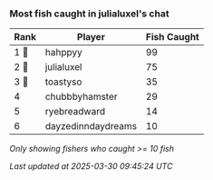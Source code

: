 ### Most fish caught in julialuxel's chat
| Rank | Player | Fish Caught |
|------|--------|-----------|
| 1 🥇  | hahppyy  | 99 |
| 2 🥈  | julialuxel  | 75 |
| 3 🥉  | toastyso  | 35 |
| 4  | chubbbyhamster  | 29 |
| 5  | ryebreadward  | 14 |
| 6  | dayzedinndaydreams  | 10 |

_Only showing fishers who caught >= 10 fish_

_Last updated at 2025-03-30 09:45:24 UTC_